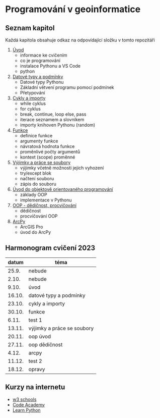 # Programování v geoinformatice
## Seznam kapitol
Každá kapitola obsahuje odkaz na odpovídající složku v tomto repozitáři
1. [Úvod](https://github.com/anetryg/python2023/tree/main/01-uvod)
    * informace ke cvičením
    * co je programování
    * instalace Pythonu a VS Code
    * python
2. [Datové typy a podmínky](https://github.com/anetryg/python2023/tree/main/02-datove_typy_a_podminky)
    * Datové typy Pythonu
    * Základní větvení programu pomocí podmínek
    * Přetypování
3. [Cykly a importy](https://github.com/anetryg/python2023/tree/main/03-cykly_a_importy)
    * while cyklus
    * for cyklus
    * break, continue, loop else, pass
    * iterace seznamem a slovníkem
    * importy knihoven Pythonu (random)
4. [Funkce](https://github.com/anetryg/python2023/tree/main/04-funkce)
    * definice funkce
    * argumenty funkce
    * návratová hodnota funkce
    * proměnlivé počty argumentů
    * kontext (scope) proměnné
5. [Výjimky a práce se soubory](https://github.com/anetryg/python2023/tree/main/05-vyjimky_a_prace_se_soubory)
    * výjimky včetně možnosti jejich vyhození
    * try/except blok
    * načtení souboru
    * zápis do souboru
6. [Úvod do objektově orientovaného programování](https://github.com/anetryg/python2023/tree/main/06-oop_uvod)
    * základy OOP
    * implementace v Pythonu
7. [OOP - dědičnost, procvičování](https://github.com/anetryg/python2023/tree/main/07-oop_dedicnost)
    * dědičnost
    * procvičování OOP
8. [ArcPy](https://github.com/anetryg/python2023/tree/main/08-arcpy)
    * ArcGIS Pro
    * úvod do ArcPy

## Harmonogram cvičení 2023
| datum | téma |
| --- | --- |
| 25.9. | nebude |
| 2.10. | nebude |
| 9.10. | úvod |
| 16.10. | datové typy a podmínky |
| 23.10. | cykly a importy |
| 30.10. | funkce |
| 6.11. | test 1 |
| 13.11. | výjimky a práce se soubory |
| 20.11. | oop úvod |
| 27.11. | oop dědičnost |
| 4.12. | arcpy |
| 11.12. | test 2 |
| 18.12. | opravy |


## Kurzy na internetu
* [w3 schools](https://www.w3schools.com/python/)
* [Code Academy](https://www.codecademy.com/learn/learn-python)
* [Learn Python](https://www.learnpython.org/)
